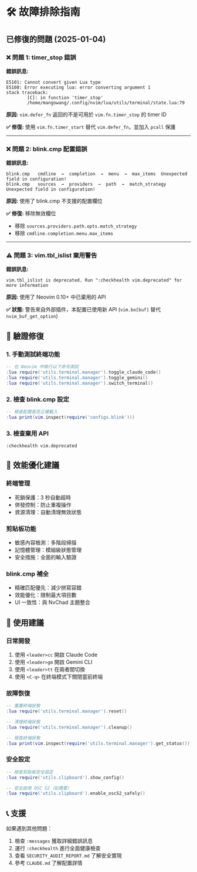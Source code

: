 # 🛠️ 故障排除指南

## 已修復的問題 (2025-01-04)

### ❌ 問題 1: timer_stop 錯誤
**錯誤訊息:**
```
E5101: Cannot convert given Lua type
E5108: Error executing lua: error converting argument 1
stack traceback:
        [C]: in function 'timer_stop'
        /home/mangowang/.config/nvim/lua/utils/terminal/state.lua:79
```

**原因:** `vim.defer_fn` 返回的不是可用於 `vim.fn.timer_stop` 的 timer ID

**✅ 修復:** 使用 `vim.fn.timer_start` 替代 `vim.defer_fn`，並加入 `pcall` 保護

---

### ❌ 問題 2: blink.cmp 配置錯誤
**錯誤訊息:**
```
blink.cmp   cmdline  →  completion  →  menu  →  max_items  Unexpected field in configuration!
blink.cmp   sources  →  providers  →  path  →  match_strategy  Unexpected field in configuration!
```

**原因:** 使用了 blink.cmp 不支援的配置欄位

**✅ 修復:** 移除無效欄位
- 移除 `sources.providers.path.opts.match_strategy`  
- 移除 `cmdline.completion.menu.max_items`

---

### ⚠️ 問題 3: vim.tbl_islist 棄用警告
**錯誤訊息:**
```
vim.tbl_islist is deprecated. Run ":checkhealth vim.deprecated" for more information
```

**原因:** 使用了 Neovim 0.10+ 中已棄用的 API

**✅ 狀態:** 警告來自外部插件，本配置已使用新 API (`vim.bo[buf]` 替代 `nvim_buf_get_option`)

## 🔧 驗證修復

### 1. 手動測試終端功能
```lua
-- 在 Neovim 中執行以下命令測試
:lua require('utils.terminal.manager').toggle_claude_code()
:lua require('utils.terminal.manager').toggle_gemini()  
:lua require('utils.terminal.manager').switch_terminal()
```

### 2. 檢查 blink.cmp 設定
```lua
-- 檢查配置是否正確載入
:lua print(vim.inspect(require('configs.blink')))
```

### 3. 檢查棄用 API
```vim
:checkhealth vim.deprecated
```

## 🚀 效能優化建議

### 終端管理
- 死鎖保護：3 秒自動超時
- 併發控制：防止重複操作
- 資源清理：自動清理無效狀態

### 剪貼板功能  
- 敏感內容檢測：多階段掃描
- 記憶體管理：模組級狀態管理
- 安全措施：全面的輸入驗證

### blink.cmp 補全
- 精確匹配優先：減少拼寫容錯
- 效能優化：限制最大項目數
- UI 一致性：與 NvChad 主題整合

## 🎯 使用建議

### 日常開發
1. 使用 `<leader>cc` 開啟 Claude Code
2. 使用 `<leader>gm` 開啟 Gemini CLI
3. 使用 `<leader>tt` 在兩者間切換
4. 使用 `<C-q>` 在終端模式下關閉當前終端

### 故障恢復
```lua
-- 重置終端狀態
:lua require('utils.terminal.manager').reset()

-- 清理終端狀態
:lua require('utils.terminal.manager').cleanup()

-- 檢查終端狀態
:lua print(vim.inspect(require('utils.terminal.manager').get_status()))
```

### 安全設定
```lua
-- 檢查剪貼板安全設定
:lua require('utils.clipboard').show_config()

-- 安全啟用 OSC 52（如需要）
:lua require('utils.clipboard').enable_osc52_safely()
```

## 📞 支援

如果遇到其他問題：
1. 檢查 `:messages` 獲取詳細錯誤訊息
2. 運行 `:checkhealth` 進行全面健康檢查
3. 查看 `SECURITY_AUDIT_REPORT.md` 了解安全實現
4. 參考 `CLAUDE.md` 了解配置詳情
